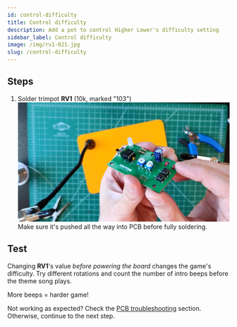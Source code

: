 ```yaml
---
id: control-difficulty
title: Control difficulty
description: Add a pot to control Higher Lower's difficulty setting
sidebar_label: Control difficulty
image: /img/rv1-021.jpg
slug: /control-difficulty
---
```


## Steps

1. Solder trimpot **RV1** (10k, marked "103")
   [![rv1](/img/rv1-021.jpg)](/img/rv1-021.jpg)
   Make sure it's pushed all the way into PCB before fully soldering.

## Test

Changing **RV1**'s value _before powering the board_ changes the game's difficulty. Try different rotations and count the number of intro beeps before the theme song plays.

More beeps = harder game!

Not working as expected? Check the [PCB troubleshooting](pcb-troubleshooting.md) section. Otherwise, continue to the next step.

